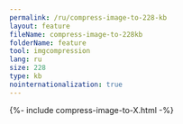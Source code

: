 ```yaml
---
permalink: /ru/compress-image-to-228-kb
layout: feature
fileName: compress-image-to-228kb
folderName: feature
tool: imgcompression
lang: ru
size: 228
type: kb
nointernationalization: true
---
```

{%- include compress-image-to-X.html -%}       
